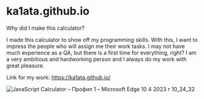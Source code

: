 # ka1ata.github.io


Why did I make this calculator?


I made this calculator to show off my programming skills. With this, I want to impress the people who will assign me their work tasks. I may not have much experience as a QA, but there is a first time for everything, right? I am a very ambitious and hardworking person and I always do my work with great pleasure.

Link for my work: https://ka1ata.github.io/


![JavaScript Calculator – Профил 1 – Microsoft​ Edge 10 4 2023 г  10_24_32](https://user-images.githubusercontent.com/129385687/230896771-09fa7e72-544f-4e87-bea3-bc01986d3ab1.png)
